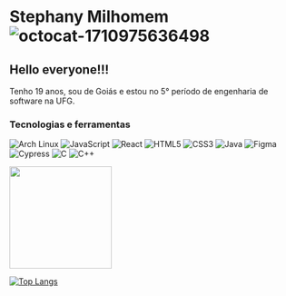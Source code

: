 # Stephany Milhomem ![octocat-1710975636498](https://github.com/user-attachments/assets/9913bea9-4e49-46bc-a127-3b4abf3a5517)

## Hello everyone!!!

Tenho 19 anos, sou de Goiás e estou no 5° período de engenharia de software na UFG.

### Tecnologias e ferramentas

![Arch Linux](https://cdn.jsdelivr.net/gh/devicons/devicon@latest/icons/archlinux/archlinux-original.svg)
![JavaScript](https://cdn.jsdelivr.net/gh/devicons/devicon@latest/icons/javascript/javascript-plain.svg)
![React](https://cdn.jsdelivr.net/gh/devicons/devicon@latest/icons/react/react-original.svg)
![HTML5](https://cdn.jsdelivr.net/gh/devicons/devicon@latest/icons/html5/html5-original.svg)
![CSS3](https://cdn.jsdelivr.net/gh/devicons/devicon@latest/icons/css3/css3-original.svg)
![Java](https://cdn.jsdelivr.net/gh/devicons/devicon@latest/icons/java/java-original.svg)
![Figma](https://cdn.jsdelivr.net/gh/devicons/devicon@latest/icons/figma/figma-original.svg)
![Cypress](https://cdn.jsdelivr.net/gh/devicons/devicon@latest/icons/cypressio/cypressio-original.svg)
![C](https://cdn.jsdelivr.net/gh/devicons/devicon@latest/icons/c/c-original.svg)
![C++](https://cdn.jsdelivr.net/gh/devicons/devicon@latest/icons/cplusplus/cplusplus-original.svg)

<div>
<a href="https://github.com/StephanyMil">
<img loading="lazy" height="180em" src="https://github-readme-stats.vercel.app/api/top-langs/?username=StephanyMil&layout=compact&langs_count=7&theme=dracula"/>
</div>
  
[![Top Langs](https://github-readme-stats.vercel.app/api/top-langs/?username=StephanyMil&layout=compact&theme=vision-friendly-dark)](https://github.com/anuraghazra/github-readme-stats)
